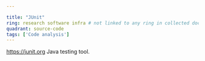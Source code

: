 ```yaml
---

title: "JUnit"
ring: research software infra # not linked to any ring in collected doc sheet
quadrant: source-code
tags: ['Code analysis']
---
```

https://junit.org
Java testing tool.
